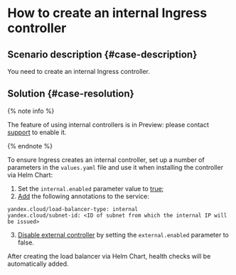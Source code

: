 # How to create an internal Ingress controller


## Scenario description {#case-description}

You need to create an internal Ingress controller.

## Solution {#case-resolution}

{% note info %}

The feature of using internal controllers is in Preview: please contact [support](https://console.cloud.yandex.ru/support?section=contact) to enable it.

{% endnote %}

To ensure Ingress creates an internal controller, set up a number of parameters in the `values.yaml` file and use it when installing the controller via Helm Chart:

1. Set the `internal.enabled` parameter value to [true](https://github.com/kubernetes/ingress-nginx/blob/3aa53aaf5b210dd937598928e172ef1478e90e69/charts/ingress-nginx/values.yaml#L526);
2. [Add](https://github.com/kubernetes/ingress-nginx/blob/3aa53aaf5b210dd937598928e172ef1478e90e69/charts/ingress-nginx/values.yaml#L528) the following annotations to the service:

```
yandex.cloud/load-balancer-type: internal
yandex.cloud/subnet-id: <ID of subnet from which the internal IP will be issued>
```

3. [Disable external controller](https://github.com/kubernetes/ingress-nginx/blob/3aa53aaf5b210dd937598928e172ef1478e90e69/charts/ingress-nginx/values.yaml#L521) by setting the `external.enabled` parameter to false.

After creating the load balancer via Helm Chart, health checks will be automatically added.